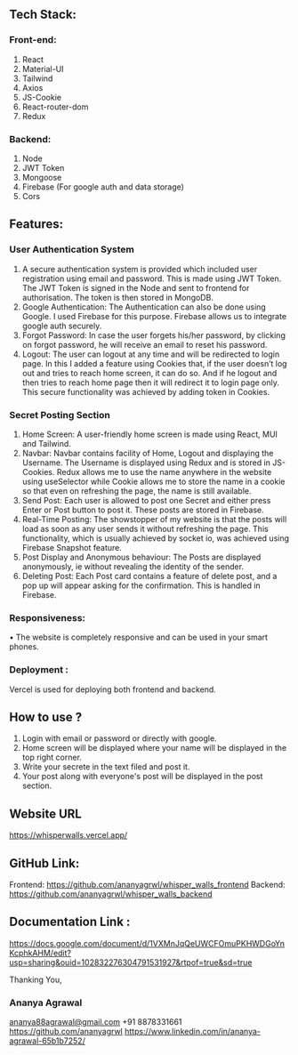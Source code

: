 ## Tech Stack: 

 ### Front-end:
 1. React
 2. Material-UI
 3. Tailwind
 4. Axios
 5. JS-Cookie
 6. React-router-dom
 7. Redux
    
### Backend:
1. Node
2. JWT Token
3. Mongoose
4. Firebase (For google auth and data storage)
5. Cors

## Features: 
### User Authentication System 
1. A secure authentication system is provided which included user registration using email and password. This is made using JWT Token. The JWT Token is signed in the Node and sent to frontend for authorisation. The token is then stored in MongoDB.
2. Google Authentication: The Authentication can also be done using Google. I used Firebase for this purpose. Firebase allows us to integrate google auth securely.
3. Forgot Password: In case the user forgets his/her password, by clicking on forgot password, he will receive an email to reset his password.
4. Logout: The user can logout at any time and will be redirected to login page. In this I added a feature using Cookies that, if the user doesn’t log out and tries to reach home screen, it can do so. And if he logout and then tries to reach home page then it will redirect it to login page only. This secure functionality was achieved by adding token in Cookies.


### Secret Posting Section
1. Home Screen: A user-friendly home screen is made using React, MUI and Tailwind.
2. Navbar: Navbar contains facility of Home, Logout and displaying the Username. The Username is displayed using Redux and is stored in JS-Cookies. Redux allows me to use the name anywhere in the website using useSelector while Cookie allows me to store the name in a cookie so that even on refreshing the page, the name is still available.
3. Send Post: Each user is allowed to post one Secret and either press Enter or Post button to post it. These posts are stored in Firebase.
4. Real-Time Posting: The showstopper of my website is that the posts will load as soon as any user sends it without refreshing the page. This functionality, which is usually achieved by socket io, was achieved using Firebase Snapshot feature.
5. Post Display and Anonymous behaviour: The Posts are displayed anonymously, ie without revealing the identity of the sender.
6. Deleting Post: Each Post card contains a feature of delete post, and a pop up will appear asking for the confirmation. This is handled in Firebase.


### Responsiveness:
•	The website is completely responsive and can be used in your smart phones.


### Deployment : 
Vercel is used for deploying both frontend and backend.


## How to use ?
1. Login with email or password or directly with google.
2. Home screen will be displayed where your name will be displayed in the top right corner.
3. Write your secrete in the text filed and post it.
4. Your post along with everyone's post will be displayed in the post section.

## Website URL
https://whisperwalls.vercel.app/

## GitHub Link:
Frontend: https://github.com/ananyagrwl/whisper_walls_frontend
Backend: https://github.com/ananyagrwl/whisper_walls_backend

## Documentation Link :
https://docs.google.com/document/d/1VXMnJqQeUWCFOmuPKHWDGoYnKcphkAHM/edit?usp=sharing&ouid=102832276304791531927&rtpof=true&sd=true


Thanking You,
### Ananya Agrawal
ananya88agrawal@gmail.com
+91 8878331661
https://github.com/ananyagrwl
https://www.linkedin.com/in/ananya-agrawal-65b1b7252/



